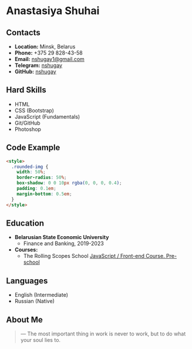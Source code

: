 # Anastasiya Shuhai

## Contacts

- **Location:** Minsk, Belarus
- **Phone:** +375 29 828-43-58
- **Email:** nshugay1@gmail.com
- **Telegram:** [nshugay](https://t.me/nshugay)
- **GitHub:** [nshugay](https://github.com/nshugay)

## Hard Skills

- HTML
- CSS (Bootstrap)
- JavaScript (Fundamentals)
- Git/GitHub
- Photoshop

## Сode Example

```html
<style>
  .rounded-img {
    width: 50%;
    border-radius: 50%;
    box-shadow: 0 0 10px rgba(0, 0, 0, 0.4);
    padding: 0.1em;
    margin-bottom: 0.5em;
  }
</style>
```

## Education

- **Belarusian State Economic University**
  - Finance and Banking, 2019-2023
- **Courses:**
  - The Rolling Scopes School [JavaScript / Front-end Course. Pre-school](https://rs.school/courses/javascript-preschool-ru)

## Languages

- English (Intermediate)
- Russian (Native)

## About Me

> — The most important thing in work is never to work, but to do what your soul lies to.
